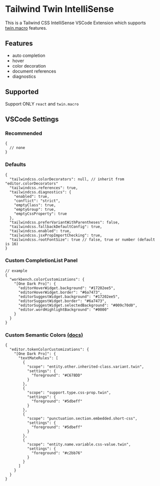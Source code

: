 # Tailwind Twin IntelliSense

This is a Tailwind CSS IntelliSense VSCode Extension which supports [twin.macro](https://github.com/ben-rogerson/twin.macro) features.

## Features

- auto completion
- hover
- color decoration
- document references
- diagnostics

## Supported

Support ONLY `react` and `twin.macro`

## VSCode Settings

### Recommended

```json5
{
  // none
}
```

### Defaults

```json5
{
  "tailwindcss.colorDecorators": null, // inherit from "editor.colorDecorators"
  "tailwindcss.references": true,
  "tailwindcss.diagnostics": {
    "enabled": true,
    "conflict": "strict",
    "emptyClass": true,
    "emptyGroup": true,
    "emptyCssProperty": true
  },
  "tailwindcss.preferVariantWithParentheses": false,
  "tailwindcss.fallbackDefaultConfig": true,
  "tailwindcss.enabled": true,
  "tailwindcss.jsxPropImportChecking": true,
  "tailwindcss.rootFontSize": true // false, true or number (default is 16)
}
```

### Custom CompletionList Panel

```json5
// example
{
  "workbench.colorCustomizations": {
    "[One Dark Pro]": {
      "editorHoverWidget.background": "#17202ee5",
      "editorHoverWidget.border": "#6a7473",
      "editorSuggestWidget.background": "#17202ee5",
      "editorSuggestWidget.border": "#6a7473",
      "editorSuggestWidget.selectedBackground": "#009c70d0",
      "editor.wordHighlightBackground": "#0000"
    }
  }
}
```

### Custom Semantic Colors [(docs)](https://code.visualstudio.com/api/language-extensions/syntax-highlight-guide)

```json5
{
  "editor.tokenColorCustomizations": {
    "[One Dark Pro]": {
      "textMateRules": [
        {
          "scope": "entity.other.inherited-class.variant.twin",
          "settings": {
            "foreground": "#C678DD"
          }
        },
        {
          "scope": "support.type.css-prop.twin",
          "settings": {
            "foreground": "#5dbeff"
          }
        },
        {
          "scope": "punctuation.section.embedded.short-css",
          "settings": {
            "foreground": "#5dbeff"
          }
        },
        {
          "scope": "entity.name.variable.css-value.twin",
          "settings": {
            "foreground": "#c2bb76"
          }
        }
      ]
    }
  }
}
```

